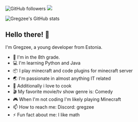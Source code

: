![GitHub followers](https://img.shields.io/github/followers/Gregzeee?label=Followers&style=plastic&color=green)
 ![](https://komarev.com/ghpvc/?username=Gregzeee&style=plastic&color=brightgreen&label=Visits)

![Gregzee's GitHub stats](https://github-readme-stats.vercel.app/api?username=Gregzeee&show_icons=true&theme=dark)

## Hello there! 👋

I'm Gregzee, a young developer from Estonia.

- 🏫 I'm in the 8th grade.
- 💻 I'm learning Python and Java
- 📦 I play minecraft and code plugins for minecraft server
- 🌏 I'm passionate in almost anything IT related
- 🍳 Additionally i love to cook
- 🎬 My favorite movie/tv show genre is: Comedy
- 🎮 When I'm not coding I'm likely playing Minecraft
- 📫 How to reach me: Discord: gregzee
- ⚡ Fun fact about me: I like math
